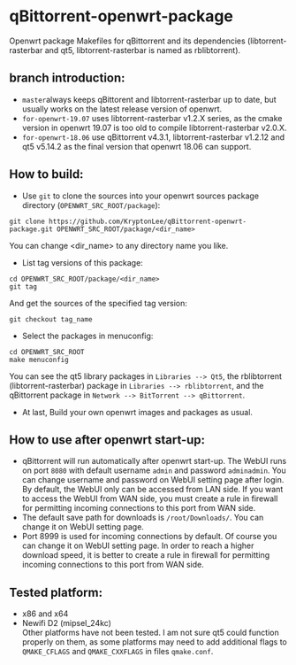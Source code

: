 # qBittorrent-openwrt-package
Openwrt package Makefiles for qBittorrent and its dependencies (libtorrent-rasterbar and qt5, libtorrent-rasterbar is named as rblibtorrent).

## branch introduction:
* `master`always keeps qBittorent and libtorrent-rasterbar up to date, but usually works on the latest release version of openwrt.
* `for-openwrt-19.07` uses libtorrent-rasterbar v1.2.X series, as the cmake version in openwrt 19.07 is too old to compile libtorrent-rasterbar v2.0.X.
* `for-openwrt-18.06` use qBittorrent v4.3.1, libtorrent-rasterbar v1.2.12 and qt5 v5.14.2 as the final version that openwrt 18.06 can support.

## How to build:
* Use `git` to clone the sources into your openwrt sources package directory (`OPENWRT_SRC_ROOT/package`):
```
git clone https://github.com/KryptonLee/qBittorrent-openwrt-package.git OPENWRT_SRC_ROOT/package/<dir_name>
```
You can change <dir_name> to any directory name you like.
* List tag versions of this package:
```
cd OPENWRT_SRC_ROOT/package/<dir_name>
git tag
```
And get the sources of the specified tag version:
```
git checkout tag_name
```
* Select the packages in menuconfig:
```
cd OPENWRT_SRC_ROOT
make menuconfig
```
You can see the qt5 library packages in `Libraries --> Qt5`, the rblibtorrent (libtorrent-rasterbar) package in `Libraries --> rblibtorrent`, and the qBittorrent package in `Network --> BitTorrent --> qBittorrent`.
* At last, Build your own openwrt images and packages as usual.
## How to use after openwrt start-up:
* qBittorrent will run automatically after openwrt start-up. The WebUI runs on port `8080` with default username `admin` and password `adminadmin`. You can change username and password on WebUI setting page after login. By default, the WebUI only can be accessed from LAN side. If you want to access the WebUI from WAN side, you must create a rule in firewall for permitting incoming connections to this port from WAN side.
* The default save path for downloads is `/root/Downloads/`. You can change it on WebUI setting page. 
* Port 8999 is used for incoming connections by default. Of course you can change it on WebUI setting page. In order to reach a higher download speed, it is better to create a rule in firewall for permitting incoming connections to this port from WAN side.
## Tested platform:
* x86 and x64
* Newifi D2 (mipsel_24kc)
<br>Other platforms have not been tested. I am not sure qt5 could function properly on them, as some platforms may need to add additional flags to `QMAKE_CFLAGS` and `QMAKE_CXXFLAGS` in files `qmake.conf`.

